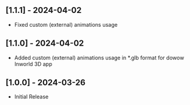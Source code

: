 ## [1.1.1] - 2024-04-02

- Fixed custom (external) animations usage
  
## [1.1.0] - 2024-04-02

- Added custom (external) animations usage in *.glb format for dowow Inworld 3D app

## [1.0.0] - 2024-03-26

- Initial Release
